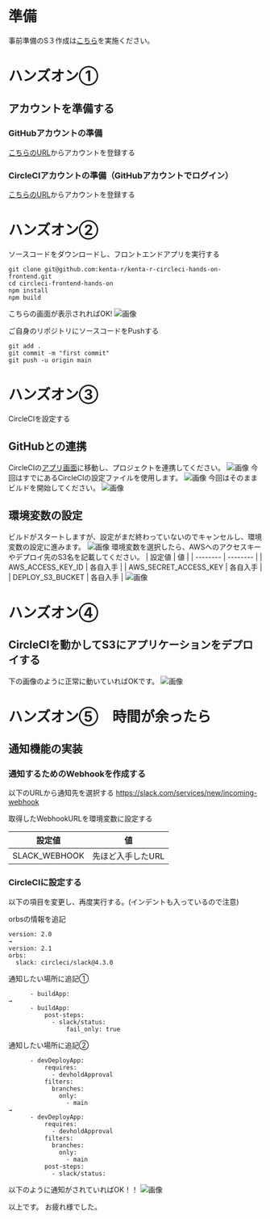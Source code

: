 
# 準備
事前準備のS３作成は[こちら](準備.md)を実施ください。

# ハンズオン①
## アカウントを準備する
### GitHubアカウントの準備
[こちらのURL](https://docs.github.com/ja/github/getting-started-with-github/signing-up-for-a-new-github-account)からアカウントを登録する
### CircleCIアカウントの準備（GitHubアカウントでログイン）
[こちらのURL](https://circleci.com/ja/integrations/github/)からアカウントを登録する

# ハンズオン②
ソースコードをダウンロードし、フロントエンドアプリを実行する
```
git clone git@github.com:kenta-r/kenta-r-circleci-hands-on-frontend.git
cd circleci-frontend-hands-on
npm install
npm build
```
こちらの画面が表示されればOK!
![画像](images/001.png)

ご自身のリポジトリにソースコードをPushする
```
git add .
git commit -m "first commit"
git push -u origin main
```


# ハンズオン③
CircleCIを設定する
## GitHubとの連携
CircleCIの[アプリ画面](https://circleci.com/)に移動し、プロジェクトを連携してください。
![画像](images/002.png)
今回はすでにあるCircleCIの設定ファイルを使用します。
![画像](images/003.png)
今回はそのままビルドを開始してください。
![画像](images/004.png)

## 環境変数の設定
ビルドがスタートしますが、設定がまだ終わっていないのでキャンセルし、環境変数の設定に進みます。
![画像](images/005.png)
環境変数を選択したら、AWSへのアクセスキーやデプロイ先のS3名を記載してください。
| 設定値 | 値 |
| -------- | -------- | 
| AWS_ACCESS_KEY_ID | 各自入手 | 
| AWS_SECRET_ACCESS_KEY | 各自入手 |
| DEPLOY_S3_BUCKET | 各自入手 |
![画像](images/006.png)

# ハンズオン④
## CircleCIを動かしてS3にアプリケーションをデプロイする
下の画像のように正常に動いていればOKです。
![画像](images/007.png)

# ハンズオン⑤　時間が余ったら
## 通知機能の実装

### 通知するためのWebhookを作成する
以下のURLから通知先を選択する
https://slack.com/services/new/incoming-webhook

取得したWebhookURLを環境変数に設定する

| 設定値 | 値 |
| -------- | -------- | 
| SLACK_WEBHOOK | 先ほど入手したURL | 

### CircleCIに設定する
以下の項目を変更し、再度実行する。(インデントも入っているので注意)

orbsの情報を追記
```
version: 2.0
→
version: 2.1
orbs:
  slack: circleci/slack@4.3.0
```

通知したい場所に追記①
```
      - buildApp:
→
      - buildApp:
          post-steps:
            - slack/status:
                fail_only: true
```

通知したい場所に追記②
```
      - devDeployApp:
          requires:
            - devholdApproval
          filters:
            branches:
              only:
                - main
→
      - devDeployApp:
          requires:
            - devholdApproval
          filters:
            branches:
              only:
                - main
          post-steps:
            - slack/status:
```

以下のように通知がされていればOK！！
![画像](images/008.png)

以上です。
お疲れ様でした。